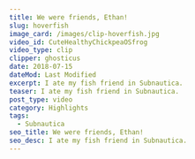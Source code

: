 ```yaml
---
title: We were friends, Ethan!
slug: hoverfish
image_card: /images/clip-hoverfish.jpg
video_id: CuteHealthyChickpeaOSfrog
video_type: clip
clipper: ghosticus
date: 2018-07-15
dateMod: Last Modified
excerpt: I ate my fish friend in Subnautica.
teaser: I ate my fish friend in Subnautica.
post_type: video
category: Highlights
tags:
  - Subnautica
seo_title: We were friends, Ethan!
seo_desc: I ate my fish friend in Subnautica.
---
```

